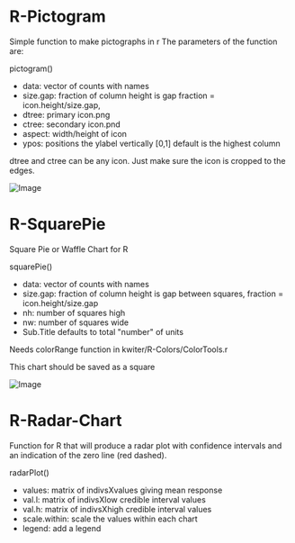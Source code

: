 # R-Pictogram
  Simple function to make pictographs in r
  The parameters of the function are:
  
  pictogram()

*    data: vector of counts with names
*    size.gap: fraction of column height is gap fraction = icon.height/size.gap, 
*    dtree: primary icon.png 
*    ctree: secondary icon.pnd
*    aspect: width/height of icon
*    ypos: positions the ylabel vertically [0,1] default is the highest column
  
dtree and ctree can be any icon.
Just make sure the icon is cropped to the edges.

![Image](https://cloud.githubusercontent.com/assets/6601105/7543497/d28b354e-f592-11e4-93de-14f6f5ed944d.png?raw=true)


# R-SquarePie
Square Pie or Waffle Chart for R

squarePie()

*    data: vector of counts with names
*    size.gap: fraction of column height is gap between squares, fraction = icon.height/size.gap
*    nh: number of squares high
*    nw: number of squares wide
*    Sub.Title defaults to total "number" of units

Needs colorRange function in kwiter/R-Colors/ColorTools.r 


This chart should be saved as a square

![Image](https://cloud.githubusercontent.com/assets/6601105/7543779/382bd762-f595-11e4-9e91-03fd4aa0c963.png?raw=true)


# R-Radar-Chart
Function for R that will produce a radar plot with confidence intervals and an indication of the zero line (red dashed). 

radarPlot()

*    values: matrix of indivsXvalues giving mean response
*    val.l: matrix of indivsXlow credible interval values
*    val.h: matrix of indivsXhigh credible interval values
*    scale.within: scale the values within each chart
*    legend: add a legend
  


